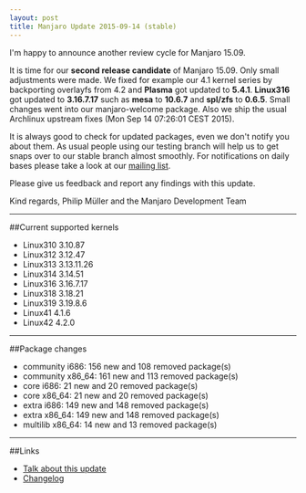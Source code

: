 ```yaml
---
layout: post
title: Manjaro Update 2015-09-14 (stable)
---
```


I'm happy to announce another review cycle for Manjaro 15.09.

It is time for our **second release candidate** of Manjaro 15.09. Only small adjustments were made. We fixed for example our 4.1 kernel series by backporting overlayfs from 4.2 and **Plasma** got updated to **5.4.1**. **Linux316** got updated to **3.16.7.17** such as **mesa** to **10.6.7** and **spl/zfs** to **0.6.5**. Small changes went into our manjaro-welcome package. Also we ship the usual Archlinux upstream fixes (Mon Sep 14 07:26:01 CEST 2015).

It is always good to check for updated packages, even we don't notify you about them. As usual people using our testing branch will help us to get snaps over to our stable branch almost smoothly. For notifications on daily bases please take a look at our [mailing list](https://lists.manjaro.org/pipermail/manjaro-packages/).

Please give us feedback and report any findings with this update.

Kind regards,
Philip Müller and the Manjaro Development Team

----

##Current supported kernels

* Linux310 3.10.87
* Linux312 3.12.47
* Linux313 3.13.11.26
* Linux314 3.14.51
* Linux316 3.16.7.17
* Linux318 3.18.21
* Linux319 3.19.8.6
* Linux41  4.1.6
* Linux42  4.2.0

----

##Package changes

* community i686:  156 new and 108 removed package(s)
* community x86_64:  161 new and 113 removed package(s)
* core i686:  21 new and 20 removed package(s)
* core x86_64:  21 new and 20 removed package(s)
* extra i686:  149 new and 148 removed package(s)
* extra x86_64:  149 new and 148 removed package(s)
* multilib x86_64:  14 new and 13 removed package(s)

----

##Links

* [Talk about this update](https://forum.manjaro.org/index.php?topic=26196.0)
* [Changelog](https://lists.manjaro.org/pipermail/manjaro-packages/Week-of-Mon-20150914/004168.html)
